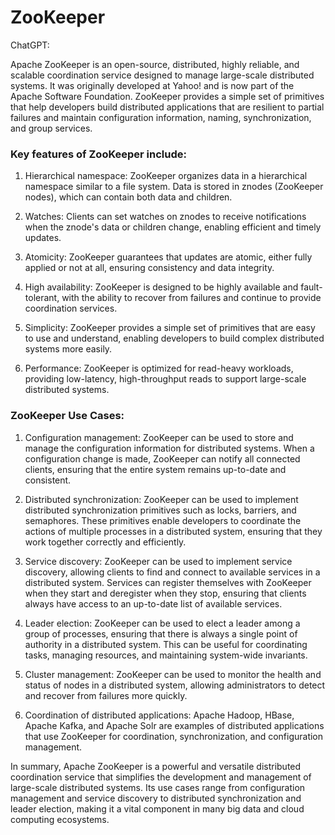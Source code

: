 # ZooKeeper

ChatGPT:

Apache ZooKeeper is an open-source, distributed, highly reliable, and scalable coordination service designed to manage large-scale distributed systems. It was originally developed at Yahoo! and is now part of the Apache Software Foundation. ZooKeeper provides a simple set of primitives that help developers build distributed applications that are resilient to partial failures and maintain configuration information, naming, synchronization, and group services.

### Key features of ZooKeeper include:

1. Hierarchical namespace: ZooKeeper organizes data in a hierarchical namespace similar to a file system. Data is stored in znodes (ZooKeeper nodes), which can contain both data and children.

2. Watches: Clients can set watches on znodes to receive notifications when the znode's data or children change, enabling efficient and timely updates.

3. Atomicity: ZooKeeper guarantees that updates are atomic, either fully applied or not at all, ensuring consistency and data integrity.

4. High availability: ZooKeeper is designed to be highly available and fault-tolerant, with the ability to recover from failures and continue to provide coordination services.

5. Simplicity: ZooKeeper provides a simple set of primitives that are easy to use and understand, enabling developers to build complex distributed systems more easily.

6. Performance: ZooKeeper is optimized for read-heavy workloads, providing low-latency, high-throughput reads to support large-scale distributed systems.

### ZooKeeper Use Cases:

1. Configuration management: ZooKeeper can be used to store and manage the configuration information for distributed systems. When a configuration change is made, ZooKeeper can notify all connected clients, ensuring that the entire system remains up-to-date and consistent.

2. Distributed synchronization: ZooKeeper can be used to implement distributed synchronization primitives such as locks, barriers, and semaphores. These primitives enable developers to coordinate the actions of multiple processes in a distributed system, ensuring that they work together correctly and efficiently.

3. Service discovery: ZooKeeper can be used to implement service discovery, allowing clients to find and connect to available services in a distributed system. Services can register themselves with ZooKeeper when they start and deregister when they stop, ensuring that clients always have access to an up-to-date list of available services.

4. Leader election: ZooKeeper can be used to elect a leader among a group of processes, ensuring that there is always a single point of authority in a distributed system. This can be useful for coordinating tasks, managing resources, and maintaining system-wide invariants.

5. Cluster management: ZooKeeper can be used to monitor the health and status of nodes in a distributed system, allowing administrators to detect and recover from failures more quickly.

6. Coordination of distributed applications: Apache Hadoop, HBase, Apache Kafka, and Apache Solr are examples of distributed applications that use ZooKeeper for coordination, synchronization, and configuration management.

In summary, Apache ZooKeeper is a powerful and versatile distributed coordination service that simplifies the development and management of large-scale distributed systems. Its use cases range from configuration management and service discovery to distributed synchronization and leader election, making it a vital component in many big data and cloud computing ecosystems.